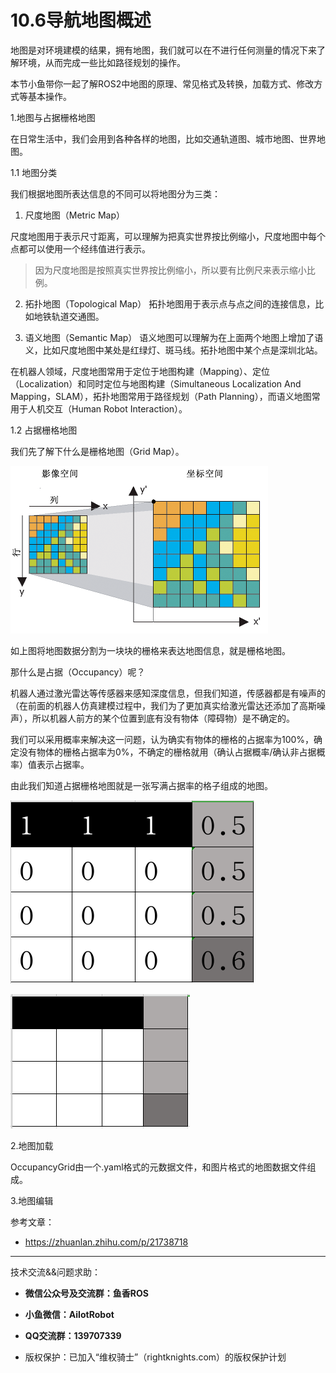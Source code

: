 # 10.6导航地图概述

地图是对环境建模的结果，拥有地图，我们就可以在不进行任何测量的情况下来了解环境，从而完成一些比如路径规划的操作。

本节小鱼带你一起了解ROS2中地图的原理、常见格式及转换，加载方式、修改方式等基本操作。

1.地图与占据栅格地图

在日常生活中，我们会用到各种各样的地图，比如交通轨道图、城市地图、世界地图。

1.1 地图分类

我们根据地图所表达信息的不同可以将地图分为三类：

1. 尺度地图（Metric Map）

尺度地图用于表示尺寸距离，可以理解为把真实世界按比例缩小，尺度地图中每个点都可以使用一个经纬值进行表示。

> 因为尺度地图是按照真实世界按比例缩小，所以要有比例尺来表示缩小比例。

2. 拓扑地图（Topological Map）
拓扑地图用于表示点与点之间的连接信息，比如地铁轨道交通图。

3. 语义地图（Semantic Map）
语义地图可以理解为在上面两个地图上增加了语义，比如尺度地图中某处是红绿灯、斑马线。拓扑地图中某个点是深圳北站。


在机器人领域，尺度地图常用于定位于地图构建（Mapping）、定位（Localization）和同时定位与地图构建（Simultaneous Localization And Mapping，SLAM），拓扑地图常用于路径规划（Path Planning），而语义地图常用于人机交互（Human Robot Interaction）。

1.2 占据栅格地图

我们先了解下什么是栅格地图（Grid Map）。

![栅格数据集图](10.6导航地图概述/imgs/20140206174127486.gif)

如上图将地图数据分割为一块块的栅格来表达地图信息，就是栅格地图。

那什么是占据（Occupancy）呢？

机器人通过激光雷达等传感器来感知深度信息，但我们知道，传感器都是有噪声的（在前面的机器人仿真建模过程中，我们为了更加真实给激光雷达还添加了高斯噪声），所以机器人前方的某个位置到底有没有物体（障碍物）是不确定的。

我们可以采用概率来解决这一问题，认为确实有物体的栅格的占据率为100%，确定没有物体的栅格占据率为0%，不确定的栅格就用（确认占据概率/确认非占据概率）值表示占据率。


由此我们知道占据栅格地图就是一张写满占据率的格子组成的地图。

![image-20220506134542099](10.6导航地图概述/imgs/image-20220506134542099.png)

![image-20220506141320374](10.6导航地图概述/imgs/image-20220506141320374.png)

2.地图加载

OccupancyGrid由一个.yaml格式的元数据文件，和图片格式的地图数据文件组成。



3.地图编辑



参考文章：

- https://zhuanlan.zhihu.com/p/21738718

--------------

技术交流&&问题求助：

- **微信公众号及交流群：鱼香ROS**
- **小鱼微信：AiIotRobot**
- **QQ交流群：139707339**

- 版权保护：已加入“维权骑士”（rightknights.com）的版权保护计划
